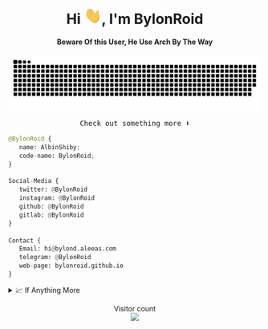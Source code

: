 <div align="center">
<h1 align="center">Hi <img width="35" src="https://github.com/bylonroid/bylonroid/blob/main/resources/img/waving.gif">, I'm BylonRoid</h1>
<h4 align="center">Beware Of this User, He Use Arch By The Way</h4>
</div>

<div align="center">
  <a href="https://bylonroid.github.io/">
  <img  src="https://github.com/bylonroid/bylonroid/blob/main/resources/img/grid-snake.svg"
       alt="snake" /></a>
</div>
<p align="center"><samp>
Check out something more ⬇️  
  </samp>
</p>


```python
@BylonRoid {
   name: AlbinShiby;
   code-name: BylonRoid;
}

Social-Media {
   twitter: @BylonRoid
   instagram: @BylonRoid
   github: @BylonRoid
   gitlab: @BylonRoid
}

Contact {
   Email: hi@bylond.aleeas.com
   telegram: @BylonRoid
   web-page: bylonroid.github.io
}
```



 
<details>
  <summary>📈 If Anything More</summary>
  <br/>
  
📊 Nothing For Now
------



</details>
<p align="center"> 
  Visitor count<br>
  <img src="https://profile-counter.glitch.me/bylonroid/count.svg" />
</p>
<!---
bylonroid/bylonroid is a ✨ special ✨ repository because its `README.md` (this file) appears on your GitHub profile.
You can click the Preview link to take a look at your changes.
--->
